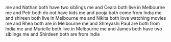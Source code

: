 me and Nathan both have two siblings
me and Ceara both live in Melbourne
me and Petr both do not have kids
me and pooja both come from India
me and shireen both live in Melbourne
me and Nikita both love watching movies
me and Rhea both are in Melbourne
me and Shreyashi Paul are both from India
me and Murielle both live in Melbourne
me and James both have two siblings
me and Shirdeen both are from India